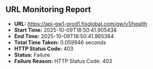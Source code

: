 ## URL Monitoring Report

- **URL:** https://api-gw1-prod1.fisglobal.com/gw/v1/health
- **Start Time:** 2025-10-09T18:50:41.905438
- **End Time:** 2025-10-09T18:50:41.965384
- **Total Time Taken:** 0.059946 seconds
- **HTTP Status Code:** 403
- **Status:** Failure
- **Failure Reason:** HTTP Status Code: 403
